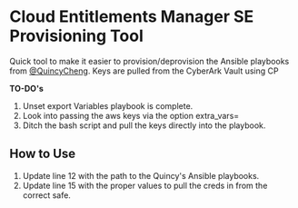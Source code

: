 # Cloud Entitlements Manager SE Provisioning Tool

Quick tool to make it easier to provision/deprovision the Ansible playbooks from [@QuincyCheng](https://github.com/quincycheng/cem-demo-ansible).  Keys are pulled from the CyberArk Vault using CP

**TO-DO's**
1. Unset export Variables playbook is complete.
2. Look into passing the aws keys via the option extra_vars=
3. Ditch the bash script and pull the keys directly into the playbook.

## How to Use
1. Update line 12 with the path to the Quincy's Ansible playbooks. 
2. Update line 15 with the proper values to pull the creds in from the correct safe.
